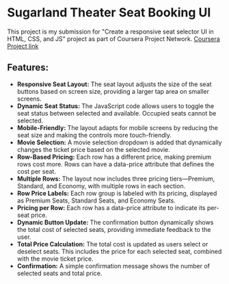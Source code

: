 # Sugarland Theater Seat Booking UI

This project is my submission for "Create a responsive seat selector UI in HTML, CSS, and JS" project as part of Coursera Project Network. [Coursera Project link](https://www.coursera.org/learn/showcase-create-a-responsive-seat-selector-ui-in-html-css-js/)

## Features:
- **Responsive Seat Layout:** The seat layout adjusts the size of the seat buttons based on screen size, providing a larger tap area on smaller screens.
- **Dynamic Seat Status:** The JavaScript code allows users to toggle the seat status between selected and available. Occupied seats cannot be selected.
- **Mobile-Friendly:** The layout adapts for mobile screens by reducing the seat size and making the controls more touch-friendly.
- **Movie Selection:** A movie selection dropdown is added that dynamically changes the ticket price based on the selected movie.
- **Row-Based Pricing:** Each row has a different price, making premium rows cost more. Rows can have a data-price attribute that defines the cost per seat.
- **Multiple Rows:** The layout now includes three pricing tiers—Premium, Standard, and Economy, with multiple rows in each section.
- **Row Price Labels:** Each row group is labeled with its pricing, displayed as Premium Seats, Standard Seats, and Economy Seats.
- **Pricing per Row:** Each row has a data-price attribute to indicate its per-seat price.
- **Dynamic Button Update:** The confirmation button dynamically shows the total cost of selected seats, providing immediate feedback to the user.
- **Total Price Calculation:** The total cost is updated as users select or deselect seats. This includes the price for each selected seat, combined with the movie ticket price.
- **Confirmation:** A simple confirmation message shows the number of selected seats and total price.